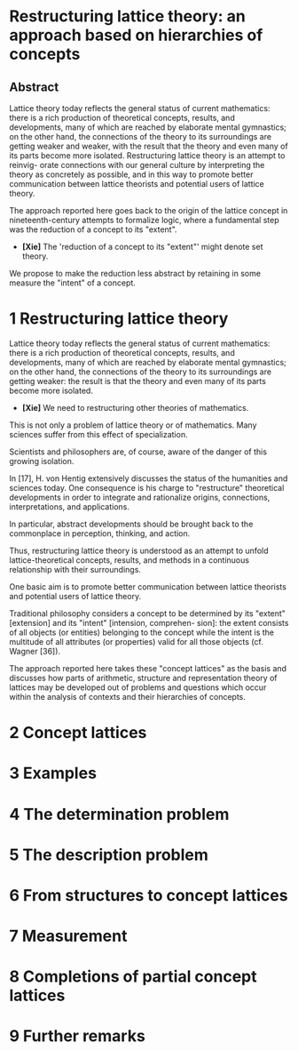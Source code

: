 # Restructuring lattice theory: an approach based on hierarchies of concepts

## Abstract

Lattice theory today reflects the general status of current
mathematics: there is a rich production of theoretical concepts,
results, and developments, many of which are reached by elaborate
mental gymnastics; on the other hand, the connections of the
theory to its surroundings are getting weaker and weaker, with
the result that the theory and even many of its parts become more
isolated. Restructuring lattice theory is an attempt to reinvig-
orate connections with our general culture by interpreting the
theory as concretely as possible, and in this way to promote
better communication between lattice theorists and potential users
of lattice theory.

The approach reported here goes back to the origin of the
lattice concept in nineteenth-century attempts to formalize
logic, where a fundamental step was the reduction of a concept
to its "extent".

- **[Xie]**
  The 'reduction of a concept to its "extent"' might denote set theory.

We propose to make the reduction less abstract
by retaining in some measure the "intent" of a concept.

# 1 Restructuring lattice theory

Lattice theory today reflects the general status of current
mathematics: there is a rich production of theoretical concepts,
results, and developments, many of which are reached by elaborate
mental gymnastics; on the other hand, the connections of the
theory to its surroundings are getting weaker: the result is
that the theory and even many of its parts become more isolated.

- **[Xie]**
  We need to restructuring other theories of mathematics.

This is not only a problem of lattice theory or of mathematics.
Many sciences suffer from this effect of specialization.

Scientists and philosophers are, of course,
aware of the danger of this growing isolation.

In [17], H. von Hentig extensively discusses
the status of the humanities and sciences today.
One consequence is his charge to "restructure" theoretical developments
in order to integrate and rationalize origins, connections,
interpretations, and applications.

In particular, abstract developments should be brought back to
the commonplace in perception, thinking, and action.

Thus, restructuring lattice theory is understood as an attempt to
unfold lattice-theoretical concepts, results, and methods
in a continuous relationship with their surroundings.

One basic aim is to promote better communication between
lattice theorists and potential users of lattice theory.

Traditional philosophy considers a concept to be determined
by its "extent" [extension] and its "intent" [intension, comprehen-
sion]: the extent consists of all objects (or entities) belonging
to the concept while the intent is the multitude of all attributes
(or properties) valid for all those objects (cf. Wagner [36]).

The approach reported here takes these
"concept lattices" as the basis and discusses how parts of
arithmetic, structure and representation theory of lattices may
be developed out of problems and questions which occur within the
analysis of contexts and their hierarchies of concepts.

# 2 Concept lattices
# 3 Examples
# 4 The determination problem
# 5 The description problem
# 6 From structures to concept lattices
# 7 Measurement
# 8 Completions of partial concept lattices
# 9 Further remarks
